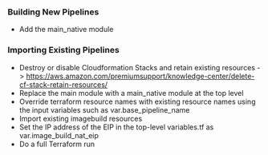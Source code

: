 ### Building New Pipelines

 - Add the main_native module 

### Importing Existing Pipelines

 - Destroy or disable Cloudformation Stacks and retain existing resources -> https://aws.amazon.com/premiumsupport/knowledge-center/delete-cf-stack-retain-resources/
 - Replace the main module with a main_native module at the top level 
 - Override terraform resource names with existing resource names using the input variables such as var.base_pipeline_name
 - Import existing imagebuild resources
 - Set the IP address of the EIP in the top-level variables.tf as var.image_build_nat_eip
 - Do a full Terraform run
